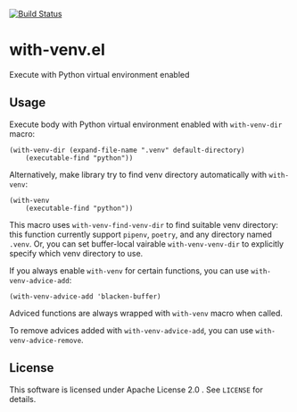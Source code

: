 [![Build Status](https://travis-ci.org/10sr/with-venv-el.svg?branch=master)](https://travis-ci.org/10sr/with-venv-el)


with-venv.el
============

Execute with Python virtual environment enabled


Usage
-----


Execute body with Python virtual environment enabled with `with-venv-dir` macro:

``` emacs-lisp
(with-venv-dir (expand-file-name ".venv" default-directory)
    (executable-find "python"))
```


Alternatively, make library try to find venv directory automatically
with `with-venv`:

``` emacs-lisp
(with-venv
    (executable-find "python"))
```


This macro uses `with-venv-find-venv-dir` to find suitable venv directory:
this function currently support `pipenv`, `poetry`, and any directory
named `.venv`.
Or, you can set buffer-local vairable `with-venv-venv-dir` to explicitly
specify which venv directory to use.


If you always enable `with-venv` for certain functions, you can use
`with-venv-advice-add`:

``` emacs-lisp
(with-venv-advice-add 'blacken-buffer)
```

Adviced functions are always wrapped with `with-venv` macro when called.

To remove advices added with `with-venv-advice-add`, you can use
`with-venv-advice-remove`.


License
-------

This software is licensed under Apache License 2.0 . See `LICENSE` for details.

